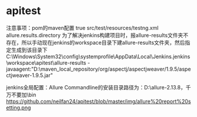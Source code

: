 # apitest
注意事项：pom的maven配置
               <configuration>
                    <!--<skipTests>true</skipTests>-->
                    <testFailureIgnore>true</testFailureIgnore>
                    <suiteXmlFiles>
                        <suiteXmlFile>src/test/resources/testng.xml</suiteXmlFile>
                    </suiteXmlFiles>
                    <systemProperties>
                        <property>
                            <name>allure.results.directory</name>
                            <!--<value>./target/allure-results</value>-->
                            为了解决jenkins构建项目时，报allure-results文件夹不存在，所以手动现在jenkins的workspace目录下建allure-results文件夹，然后指定生成到该目录下
                            <value>C:\Windows\System32\config\systemprofile\AppData\Local\Jenkins\.jenkins\workspace\apitest\allure-results</value>
                        </property>
                    </systemProperties>
                    <argLine>
                        -javaagent:"D:\maven_local_repository/org/aspectj/aspectjweaver/1.9.5/aspectjweaver-1.9.5.jar"
                    </argLine>
                </configuration>
                
                
jenkins全局配置：Allure Commandline的安装目录路径为：D:\allure-2.13.8，千万不要加\bin    
https://github.com/neilfan24/apitest/blob/master/img/allure%20report%20setting.png

